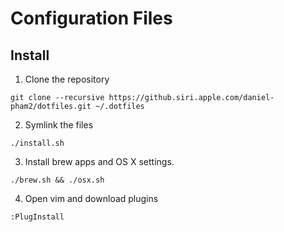 # Configuration Files

## Install

1. Clone the repository

```
git clone --recursive https://github.siri.apple.com/daniel-pham2/dotfiles.git ~/.dotfiles
```

2. Symlink the files

```
./install.sh
```

3. Install brew apps and OS X settings.

```
./brew.sh && ./osx.sh
```

4. Open vim and download plugins

```
:PlugInstall
```
